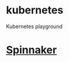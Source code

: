 # kubernetes
Kubernetes playground

# <a href="https://github.com/Krreesh/spinnaker/blob/master/docs/setup-spinnaker.md">Spinnaker </a>
